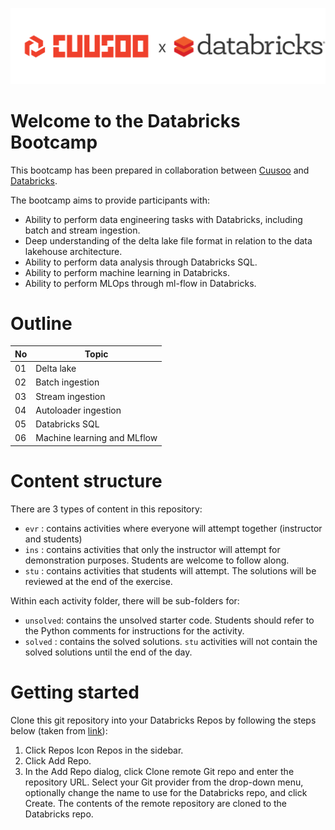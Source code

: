 ![cuusoo-databricks-logo](images/cuusoo-databricks-logo.png)

# Welcome to the Databricks Bootcamp

This bootcamp has been prepared in collaboration between [Cuusoo](https://www.cuusoo.com.au/) and [Databricks](https://databricks.com/). 

The bootcamp aims to provide participants with:

- Ability to perform data engineering tasks with Databricks, including batch and stream ingestion. 
- Deep understanding of the delta lake file format in relation to the data lakehouse architecture.  
- Ability to perform data analysis through Databricks SQL. 
- Ability to perform machine learning in Databricks. 
- Ability to perform MLOps through ml-flow in Databricks. 

# Outline

| No | Topic |
| -- | -- |
| 01 | Delta lake |
| 02 | Batch ingestion |
| 03 | Stream ingestion |
| 04 | Autoloader ingestion |
| 05 | Databricks SQL |
| 06 | Machine learning and MLflow | 


# Content structure

There are 3 types of content in this repository:

- `evr` : contains activities where everyone will attempt together (instructor and students)
- `ins` : contains activities that only the instructor will attempt for demonstration purposes. Students are welcome to follow along.
- `stu` : contains activities that students will attempt. The solutions will be reviewed at the end of the exercise.

Within each activity folder, there will be sub-folders for:

- `unsolved`: contains the unsolved starter code. Students should refer to the Python comments for instructions for the activity.
- `solved` : contains the solved solutions. `stu` activities will not contain the solved solutions until the end of the day.

# Getting started 

Clone this git repository into your Databricks Repos by following the steps below (taken from [link](https://docs.databricks.com/repos.html#clone-a-remote-git-repository)):

1. Click Repos Icon Repos in the sidebar.
2. Click Add Repo.
3. In the Add Repo dialog, click Clone remote Git repo and enter the repository URL. Select your Git provider from the drop-down menu, optionally change the name to use for the Databricks repo, and click Create. The contents of the remote repository are cloned to the Databricks repo.

